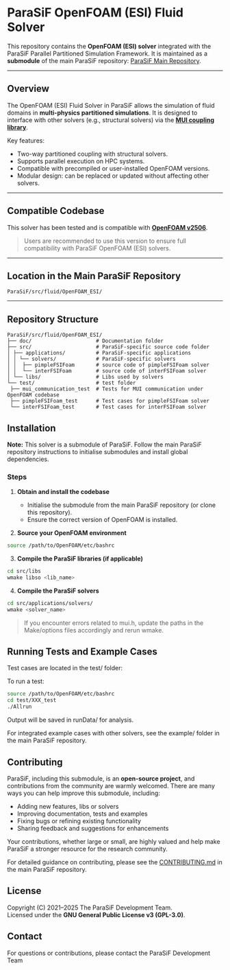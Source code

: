 # ParaSiF OpenFOAM (ESI) Fluid Solver

This repository contains the **OpenFOAM (ESI) solver** integrated with the ParaSiF Parallel Partitioned Simulation Framework.
It is maintained as a **submodule** of the main ParaSiF repository: [ParaSiF Main Repository](https://github.com/ParaSiF/ParaSiF).

---

## Overview

The OpenFOAM (ESI) Fluid Solver in ParaSiF allows the simulation of fluid domains in **multi-physics partitioned simulations**.
It is designed to interface with other solvers (e.g., structural solvers) via the **[MUI coupling library](https://mxui.github.io/)**.

Key features:

- Two-way partitioned coupling with structural solvers.
- Supports parallel execution on HPC systems.
- Compatible with precompiled or user-installed OpenFOAM versions.
- Modular design: can be replaced or updated without affecting other solvers.

---

## Compatible Codebase

This solver has been tested and is compatible with **[OpenFOAM v2506](https://www.openfoam.com/news/main-news/openfoam-v2506)**.

> Users are recommended to use this version to ensure full compatibility with ParaSiF OpenFOAM (ESI) solvers.

---

## Location in the Main ParaSiF Repository

`ParaSiF/src/fluid/OpenFOAM_ESI/`

---

## Repository Structure

```
ParaSiF/src/fluid/OpenFOAM_ESI/
├── doc/                     # Documentation folder
├── src/                     # ParaSiF-specific source code folder
│ ├── applications/          # ParaSiF-specific applications
│ │ └── solvers/             # ParaSiF-specific solvers
│ │  ├── pimpleFSIFoam       # source code of pimpleFSIFoam solver
│ │  └── interFSIFoam        # source code of interFSIFoam solver
│ └── libs/                  # Libs used by solvers
└── test/                    # test folder
 ├── mui_communication_test  # Tests for MUI communication under OpenFOAM codebase
 ├── pimpleFSIFoam_test      # Test cases for pimpleFSIFoam solver
 └── interFSIFoam_test       # Test cases for interFSIFoam solver
```
## Installation

**Note:** This solver is a submodule of ParaSiF. Follow the main ParaSiF repository instructions to initialise submodules and install global dependencies.

### Steps

1. **Obtain and install the codebase**

   - Initialise the submodule from the main ParaSiF repository (or clone this repository).
   - Ensure the correct version of OpenFOAM is installed.

2. **Source your OpenFOAM environment**

```bash
source /path/to/OpenFOAM/etc/bashrc
```

3. **Compile the ParaSiF libraries (if applicable)**

```bash
cd src/libs
wmake libso <lib_name>
```

4. **Compile the ParaSiF solvers**

```bash
cd src/applications/solvers/
wmake <solver_name>
```

> If you encounter errors related to mui.h, update the paths in the Make/options files accordingly and rerun wmake.

## Running Tests and Example Cases

Test cases are located in the test/ folder:

To run a test:

```bash
source /path/to/OpenFOAM/etc/bashrc
cd test/XXX_test
./Allrun
```

Output will be saved in runData/ for analysis.

For integrated example cases with other solvers, see the example/ folder in the main ParaSiF repository.

## Contributing

ParaSiF, including this submodule, is an **open-source project**, and contributions from the community are warmly welcomed.
There are many ways you can help improve this submodule, including:

- Adding new features, libs or solvers
- Improving documentation, tests and examples
- Fixing bugs or refining existing functionality
- Sharing feedback and suggestions for enhancements

Your contributions, whether large or small, are highly valued and help make ParaSiF a stronger resource for the research community.

For detailed guidance on contributing, please see the [CONTRIBUTING.md](https://github.com/ParaSiF/ParaSiF/CONTRIBUTING.md) in the main ParaSiF repository.

## License

Copyright (C) 2021–2025 The ParaSiF Development Team.  
Licensed under the **GNU General Public License v3 (GPL-3.0)**.

## Contact

For questions or contributions, please contact the ParaSiF Development Team
